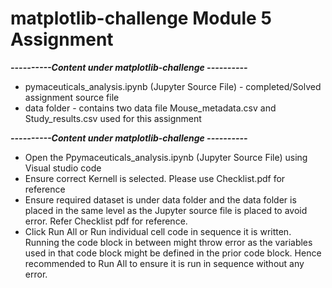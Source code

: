 # matplotlib-challenge Module 5 Assignment
***----------Content under matplotlib-challenge ----------***
* pymaceuticals_analysis.ipynb (Jupyter Source File) - completed/Solved assignment source file
* data folder - contains two data file Mouse_metadata.csv and Study_results.csv used for this assignment

***----------Content under matplotlib-challenge ----------***
* Open the Ppymaceuticals_analysis.ipynb (Jupyter Source File) using Visual studio code
* Ensure correct Kernell is selected. Please use Checklist.pdf for reference
* Ensure required dataset is under data folder and the data folder is placed in the same level as the Jupyter source file is placed to avoid error. Refer Checklist pdf for reference.
* Click Run All or Run individual cell code in sequence it is written. Running the code block in between might throw error as the variables used in that code block might be defined in the prior code block. Hence recommended to Run All to ensure it is run in sequence without any error.
